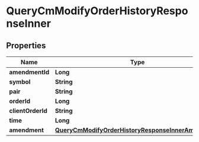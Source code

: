

# QueryCmModifyOrderHistoryResponseInner


## Properties

| Name | Type | Description | Notes |
|------------ | ------------- | ------------- | -------------|
|**amendmentId** | **Long** |  |  [optional] |
|**symbol** | **String** |  |  [optional] |
|**pair** | **String** |  |  [optional] |
|**orderId** | **Long** |  |  [optional] |
|**clientOrderId** | **String** |  |  [optional] |
|**time** | **Long** |  |  [optional] |
|**amendment** | [**QueryCmModifyOrderHistoryResponseInnerAmendment**](QueryCmModifyOrderHistoryResponseInnerAmendment.md) |  |  [optional] |



